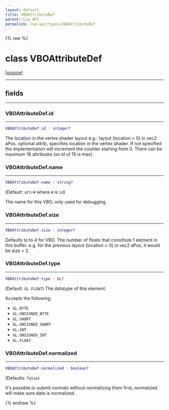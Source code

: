 ```yaml
---
layout: default
title: VBOAttributeDef
parent: Lua API
permalink: lua-api/types/VBOAttributeDef
---
```


{% raw %}

# class VBOAttributeDef





[<a href="https://github.com/rhys-vdw/RecoilEngine/blob/39a0440f8b3d03a340a3db9cfeb2e589c3e7d595/rts/Lua/LuaVBOImpl.cpp#L459-L494" target="_blank">source</a>]







---



## fields
---

### VBOAttributeDef.id
---
```lua
VBOAttributeDef.id : integer?
```



The location in the vertex shader layout e.g.: layout (location = 0) in vec2
aPos. optional attrib, specifies location in the vertex shader. If not
specified the implementation will increment the counter starting from 0.
There can be maximum 16 attributes (so id of 15 is max).








### VBOAttributeDef.name
---
```lua
VBOAttributeDef.name : string?
```



(Default: `attr#` where `#` is `id`)

The name for this VBO, only used for debugging.








### VBOAttributeDef.size
---
```lua
VBOAttributeDef.size : integer?
```



Defaults to to 4 for VBO. The number of floats that constitute 1 element in
this buffer. e.g. for the previous layout (location = 0) in vec2 aPos, it
would be size = 2.








### VBOAttributeDef.type
---
```lua
VBOAttributeDef.type : GL?
```



(Default: `GL.FLOAT`) The datatype of this element.

Accepts the following:
- `GL.BYTE`
- `GL.UNSIGNED_BYTE`
- `GL.SHORT`
- `GL.UNSIGNED_SHORT`
- `GL.INT`
- `GL.UNSIGNED_INT`
- `GL.FLOAT`








### VBOAttributeDef.normalized
---
```lua
VBOAttributeDef.normalized : boolean?
```



(Defaults: `false`)

It's possible to submit normals without normalizing them first, normalized
will make sure data is normalized.










{% endraw %}